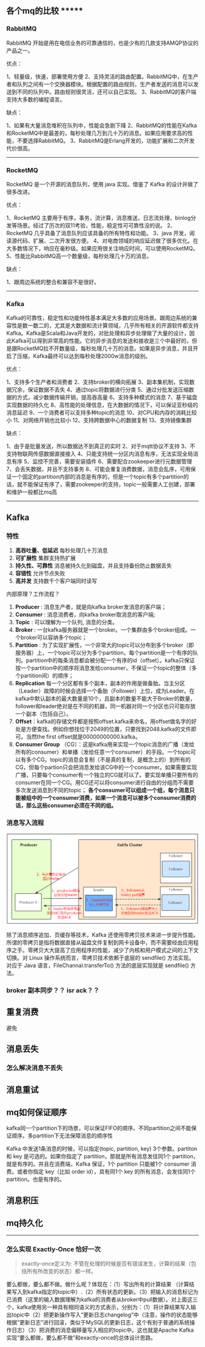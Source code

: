 ## 各个mq的比较  *****

### RabbitMQ

RabbitMQ 开始是用在电信业务的可靠通信的，也是少有的几款支持AMQP协议的产品之一。

优点：

1、轻量级，快速，部署使用方便
2、支持灵活的路由配置。RabbitMQ中，在生产者和队列之间有一个交换器模块。根据配置的路由规则，生产者发送的消息可以发送到不同的队列中。路由规则很灵活，还可以自己实现。
3、RabbitMQ的客户端支持大多数的编程语言。

缺点：

1、如果有大量消息堆积在队列中，性能会急剧下降
2、RabbitMQ的性能在Kafka和RocketMQ中是最差的，每秒处理几万到几十万的消息。如果应用要求高的性能，不要选择RabbitMQ。
3、RabbitMQ是Erlang开发的，功能扩展和二次开发代价很高。

---

### RocketMQ

RocketMQ 是一个开源的消息队列，使用 java 实现。借鉴了 Kafka 的设计并做了很多改进。

优点：

1、RocketMQ 主要用于有序，事务，流计算，消息推送，日志流处理，binlog分发等场景。经过了历次的双11考验，性能，稳定性可可靠性没的说。
2、RocketMQ 几乎具备了消息队列应该具备的所有特性和功能。
3、java 开发，阅读源代码、扩展、二次开发很方便。
4、对电商领域的响应延迟做了很多优化。在大多数情况下，响应在毫秒级。如果应用很关注响应时间，可以使用RocketMQ。
5、性能比RabbitMQ高一个数量级，每秒处理几十万的消息。

缺点：

1、跟周边系统的整合和兼容不是很好。

---

### Kafka

Kafka的可靠性，稳定性和功能特性基本满足大多数的应用场景。跟周边系统的兼容性是数一数二的，尤其是大数据和流计算领域，几乎所有相关的开源软件都支持Kafka。Kafka是Scala和Java开发的，对批处理和异步处理做了大量的设计，因此Kafka可以得到非常高的性能。它的异步消息的发送和接收是三个中最好的，但是跟RocketMQ拉不开数量级，每秒处理几十万的消息。如果是异步消息，并且开启了压缩，Kafka最终可以达到每秒处理2000w消息的级别。

优点：

1、支持多个生产者和消费者
2、支持broker的横向拓展
3、副本集机制，实现数据冗余，保证数据不丢失
4、通过topic将数据进行分类
5、通过分批发送压缩数据的方式，减少数据传输开销，提高吞高量
6、支持多种模式的消息
7、基于磁盘实现数据的持久化
8、高性能的处理信息，在大数据的情况下，可以保证亚秒级的消息延迟
9、一个消费者可以支持多种topic的消息
10、对CPU和内存的消耗比较小
11、对网络开销也比较小
12、支持跨数据中心的数据复制
13、支持镜像集群

缺点：

1、由于是批量发送，所以数据达不到真正的实时
2、对于mqtt协议不支持
3、不支持物联网传感数据直接接入
4、只能支持统一分区内消息有序，无法实现全局消息有序
5、监控不完善，需要安装插件
6、需要配合zookeeper进行元数据管理
7、会丢失数据，并且不支持事务
8、可能会重复消费数据，消息会乱序，可用保证一个固定的partition内部的消息是有序的，但是一个topic有多个partition的话，就不能保证有序了，需要zookeeper的支持，topic一般需要人工创建，部署和维护一般都比mq高

---

## Kafka

### 特性
1. **高吞吐量、低延迟**   每秒处理几十万消息
2. **可扩展性**    集群支持热扩展
3. **持久性、可靠性**    消息被持久化到磁盘，并且支持备份防止数据丢失
4. **容错性**    允许节点失败
5. **高并发**    支持数千个客户端同时读写


内部原理？工作流程？

1. **Producer** : 消息生产者，就是向kafka broker发消息的客户端；
2. **Consumer** : 消息消费者，向kafka broker取消息的客户端;
3. **Topic** : 可以理解为一个队列, 消息的分类。
4. **Broker** : 一台kafka服务器就是一个broker。一个集群由多个broker组成。一个broker可以容纳多个topic；
5. **Partition** : 为了实现扩展性，一个非常大的topic可以分布到多个broker（即服务器）上，一个topic可以分为多个partition，每个partition是一个有序的队列。partition中的每条消息都会被分配一个有序的id（offset）。kafka只保证按一个partition中的顺序将消息发给consumer，不保证一个topic的整体（多个partition间）的顺序；
6. **Replication** 每一个分区都有多个副本，副本的作用是做备胎。当主分区（Leader）故障的时候会选择一个备胎（Follower）上位，成为Leader。在kafka中默认副本的最大数量是10个，且副本的数量不能大于Broker的数量，follower和leader绝对是在不同的机器，同一机器对同一个分区也只可能存放一个副本（包括自己）。
7. **Offset**：kafka的存储文件都是按照offset.kafka来命名，用offset做名字的好处是方便查找。例如你想找位于2049的位置，只要找到2048.kafka的文件即可。当然the first offset就是00000000000.kafka。
8. **Consumer Group** （CG）：这是kafka用来实现一个topic消息的广播（发给所有的consumer）和单播（发给任意一个consumer）的手段。一个topic可以有多个CG。topic的消息会复制（不是真的复制，是概念上的）到所有的CG，但每个partion只会把消息发给该CG中的一个consumer。如果需要实现广播，只要每个consumer有一个独立的CG就可以了。要实现单播只要所有的consumer在同一个CG。用CG还可以将consumer进行自由的分组而不需要多次发送消息到不同的topic； **各个consumer可以组成一个组，每个消息只能被组中的一个consumer消费，如果一个消息可以被多个consumer消费的话，那么这些consumer必须在不同的组。**


### 消息写入流程
![](img/2021-04-29-16-14-22.png)

除了消息顺序追加、页缓存等技术，Kafka 还使用零拷贝技术来进一步提升性能。所谓的零拷贝是指将数据直接从磁盘文件复制到网卡设备中，而不需要经由应用程序之手。零拷贝大大提高了应用程序的性能，减少了内核和用户模式之间的上下文切换。对 Linux 操作系统而言，零拷贝技术依赖于底层的 sendfile() 方法实现。对应于 Java 语言，FileChannal.transferTo() 方法的底层实现就是 sendfile() 方法。


### broker 副本同步？？ isr ack？？


## 重复消费

避免

## 消息丢失

### 怎么解决消息不丢失

## 消息重试

## mq如何保证顺序

kafka同一个partition下的场景，可以保证FIFO的顺序。不同partition之间不能保证顺序。多partition下无法保障消息的顺序性

Kafka 中发送1条消息的时候，可以指定(topic, partition, key) 3个参数。partiton 和 key 是可选的。如果你指定了 partition，那就是所有消息发往同1个 partition，就是有序的。并且在消费端，Kafka 保证，1个 partition 只能被1个 consumer 消费。或者你指定 key（比如 order id），具有同1个 key 的所有消息，会发往同1个 partition。也是有序的。


## 消息积压

## mq持久化










---

### 怎么实现 Exactly-Once  恰好一次

> exactly-once定义为: 不管在处理的时候是否有错误发生，计算的结果（包括所有所改变的状态）都一样。

要么都做，要么都不做。做什么呢？体现在：（1）写出所有的计算结果 （计算结果写入到kafka指定的topic中）.（2）所有状态的更新。（3）把输入的消息标记为已消费（这里的输入数据理解为kafka的消费者从broker中pull数据）。对上面这三个，kafka使用另一种具有相同语义的方式表示，分别为：（1）将计算结果写入输出topic中（2）把更新操作写入“更新日志changelog”中（注意，操作的状态能够根据“更新日志”进行回滚，类似于MySQL的更新日志，这个有别于普通的系统操作日志）（3）把消费的消息偏移量写入相应的topic中。这也就是Apache Kafka实现“要么都做，要么都不做”和exactly-once的总体设计思路。
